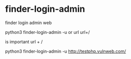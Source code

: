 # finder-login-admin
finder login admin web

python3 finder-login-admin -u or url url+/

is important   url + /

python3 finder-login-admin -u http://testphp.vulnweb.com/
